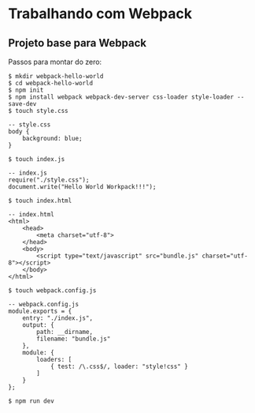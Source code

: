# Trabalhando com Webpack

## Projeto base para Webpack

Passos para montar do zero:

```
$ mkdir webpack-hello-world
$ cd webpack-hello-world
$ npm init
$ npm install webpack webpack-dev-server css-loader style-loader --save-dev
$ touch style.css
```

```
-- style.css
body {
    background: blue;
}
```

```
$ touch index.js
```

```
-- index.js
require("./style.css");
document.write("Hello World Workpack!!!");
```

```
$ touch index.html
```

```
-- index.html
<html>
    <head>
        <meta charset="utf-8">
    </head>
    <body>
        <script type="text/javascript" src="bundle.js" charset="utf-8"></script>
    </body>
</html>
```

```
$ touch webpack.config.js
```

```
-- webpack.config.js
module.exports = {
    entry: "./index.js",
    output: {
        path: __dirname,
        filename: "bundle.js"
    },
    module: {
        loaders: [
            { test: /\.css$/, loader: "style!css" }
        ]
    }
};
```

```
$ npm run dev
```
